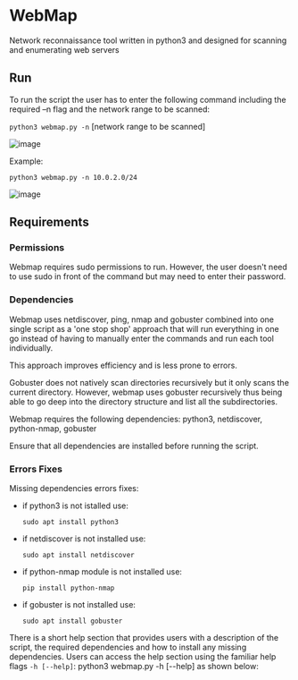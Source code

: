 # WebMap
Network reconnaissance tool written in python3 and designed for scanning and enumerating web servers

## Run
To run the script the user has to enter the following command including the required –n flag and the network range to be scanned:

`python3 webmap.py -n` [network range to be scanned]

![image](https://github.com/calin-borbeli/WebMap/assets/47243256/71223690-8b57-4fc4-8f9e-431829edfe2a)

Example:

`python3 webmap.py -n 10.0.2.0/24`

![image](https://github.com/calin-borbeli/WebMap/assets/47243256/910a22bc-a803-426c-bc1d-a95844673b43)

## Requirements

### Permissions
Webmap requires sudo permissions to run. However, the user doesn't need to use sudo in front of the command but may need to enter their password.

### Dependencies
Webmap uses netdiscover, ping, nmap and gobuster combined into one single script as a 'one stop shop' approach that will run everything in one go instead of having to manually enter the commands and run each tool individually.
        
This approach improves efficiency and is less prone to errors.
        
Gobuster does not natively scan directories recursively but it only scans the current directory.
However, webmap uses gobuster recursively thus being able to go deep into the directory structure and list all the subdirectories.
 
Webmap requires the following dependencies:
python3, netdiscover, python-nmap, gobuster

Ensure that all dependencies are installed before running the script.

### Errors Fixes
Missing dependencies errors fixes:

- if python3 is not istalled use:

  `sudo apt install python3`
  
- if netdiscover is not installed use:

  `sudo apt install netdiscover`

- if python-nmap module is not installed use:

  `pip install python-nmap`

- if gobuster is not installed use:

  `sudo apt install gobuster`

There is a short help section that provides users with a description of the script, the required dependencies and how to install any missing dependencies.
Users can access the help section using the familiar help flags `-h [--help]`:
python3 webmap.py -h [--help] as shown below:
 
